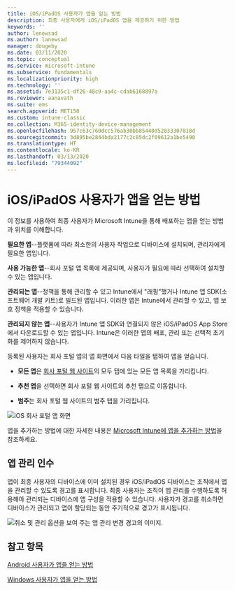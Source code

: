 ```yaml
---
title: iOS/iPadOS 사용자가 앱을 얻는 방법
description: 최종 사용자에게 iOS/iPadOS 앱을 제공하기 위한 방법
keywords: ''
author: lenewsad
ms.author: lanewsad
manager: dougeby
ms.date: 03/11/2020
ms.topic: conceptual
ms.service: microsoft-intune
ms.subservice: fundamentals
ms.localizationpriority: high
ms.technology: ''
ms.assetid: 7e3135c1-df26-48c9-aa4c-cdab6168897a
ms.reviewer: aanavath
ms.suite: ems
search.appverid: MET150
ms.custom: intune-classic
ms.collection: M365-identity-device-management
ms.openlocfilehash: 957c63c760dcc576ab30bb85440d52833307818d
ms.sourcegitcommit: 3d895be2844bda2177c2c85dc2f09612a1be5490
ms.translationtype: HT
ms.contentlocale: ko-KR
ms.lasthandoff: 03/13/2020
ms.locfileid: "79344092"
---
```

# <a name="how-your-iosipados-users-get-their-apps"></a>iOS/iPadOS 사용자가 앱을 얻는 방법

이 정보를 사용하여 최종 사용자가 Microsoft Intune을 통해 배포하는 앱을 얻는 방법과 위치를 이해합니다.

**필요한 앱**--플랫폼에 따라 최소한의 사용자 작업으로 디바이스에 설치되며, 관리자에게 필요한 앱입니다.

**사용 가능한 앱**--회사 포털 앱 목록에 제공되며, 사용자가 필요에 따라 선택하여 설치할 수 있는 앱입니다.

**관리되는 앱**--정책을 통해 관리할 수 있고 Intune에서 "래핑"했거나 Intune 앱 SDK(소프트웨어 개발 키트)로 빌드된 앱입니다. 이러한 앱은 Intune에서 관리할 수 있고, 앱 보호 정책을 적용할 수 있습니다.

**관리되지 않는 앱**--사용자가 Intune 앱 SDK와 연결되지 않은 iOS/iPadOS App Store에서 다운로드할 수 있는 앱입니다. Intune은 이러한 앱의 배포, 관리 또는 선택적 초기화를 제어하지 않습니다.  

등록된 사용자는 회사 포털 앱의 앱 화면에서 다음 타일을 탭하여 앱을 얻습니다.

- **모든 앱**은 [회사 포털 웹 사이트](https://portal.manage.microsoft.com)의 모두 탭에 있는 모든 앱 목록을 가리킵니다.

- **추천 앱**을 선택하면 회사 포털 웹 사이트의 추천 탭으로 이동합니다.

- **범주**는 회사 포털 웹 사이트의 범주 탭을 가리킵니다.

![iOS 회사 포털 앱 화면](./media/end-user-apps-ios/ios-cp-app-main-apps-screen.png)

앱을 추가하는 방법에 대한 자세한 내용은 [Microsoft Intune에 앱을 추가하는 방법](../apps/apps-add.md)을 참조하세요.

## <a name="app-management-takeover"></a>앱 관리 인수
앱이 최종 사용자의 디바이스에 이미 설치된 경우 iOS/iPadOS 디바이스는 조직에서 앱을 관리할 수 있도록 경고를 표시합니다. 최종 사용자는 조직이 앱 관리를 수행하도록 허용해야 관리되는 디바이스에 앱 구성을 적용할 수 있습니다. 사용자가 경고를 취소하면 디바이스가 관리되고 앱이 할당되는 동안 주기적으로 경고가 표시됩니다.  


![취소 및 관리 옵션을 보여 주는 앱 관리 변경 경고의 이미지.](./media/end-user-apps-ios/intune-app-management-confirmation-2002.png)

## <a name="see-also"></a>참고 항목  

[Android 사용자가 앱을 얻는 방법](end-user-apps-android.md)

[Windows 사용자가 앱을 얻는 방법](end-user-apps-windows.md)
